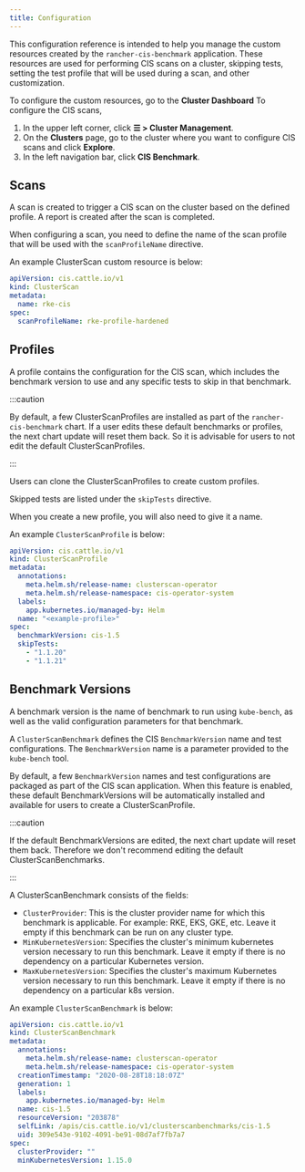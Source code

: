 ```yaml
---
title: Configuration
---
```


<head>
  <link rel="canonical" href="https://ranchermanager.docs.rancher.com/integrations-in-rancher/cis-scans/configuration-reference"/>
</head>

This configuration reference is intended to help you manage the custom resources created by the `rancher-cis-benchmark` application. These resources are used for performing CIS scans on a cluster, skipping tests, setting the test profile that will be used during a scan, and other customization.

To configure the custom resources, go to the **Cluster Dashboard** To configure the CIS scans,

1. In the upper left corner, click **☰ > Cluster Management**.
1. On the **Clusters** page, go to the cluster where you want to configure CIS scans and click **Explore**.
1. In the left navigation bar, click **CIS Benchmark**.

## Scans

A scan is created to trigger a CIS scan on the cluster based on the defined profile. A report is created after the scan is completed.

When configuring a scan, you need to define the name of the scan profile that will be used with the `scanProfileName` directive.

An example ClusterScan custom resource is below:

```yaml
apiVersion: cis.cattle.io/v1
kind: ClusterScan
metadata:
  name: rke-cis
spec:
  scanProfileName: rke-profile-hardened
```

## Profiles

A profile contains the configuration for the CIS scan, which includes the benchmark version to use and any specific tests to skip in that benchmark.

:::caution

By default, a few ClusterScanProfiles are installed as part of the `rancher-cis-benchmark` chart. If a user edits these default benchmarks or profiles, the next chart update will reset them back. So it is advisable for users to not edit the default  ClusterScanProfiles.

:::

Users can clone the ClusterScanProfiles to create custom profiles.

Skipped tests are listed under the `skipTests` directive.

When you create a new profile, you will also need to give it a name.

An example `ClusterScanProfile` is below:

```yaml
apiVersion: cis.cattle.io/v1
kind: ClusterScanProfile
metadata:
  annotations:
    meta.helm.sh/release-name: clusterscan-operator
    meta.helm.sh/release-namespace: cis-operator-system
  labels:
    app.kubernetes.io/managed-by: Helm
  name: "<example-profile>"
spec:
  benchmarkVersion: cis-1.5
  skipTests:
    - "1.1.20"
    - "1.1.21"
```

## Benchmark Versions

A benchmark version is the name of benchmark to run using `kube-bench`, as well as the valid configuration parameters for that benchmark.

A `ClusterScanBenchmark` defines the CIS `BenchmarkVersion` name and test configurations. The `BenchmarkVersion` name is a parameter provided to the `kube-bench` tool.

By default, a few `BenchmarkVersion` names and test configurations are packaged as part of the CIS scan application. When this feature is enabled, these default BenchmarkVersions will be automatically installed and available for users to create a ClusterScanProfile.

:::caution

If the default BenchmarkVersions are edited, the next chart update will reset them back. Therefore we don't recommend editing the default ClusterScanBenchmarks.

:::

A ClusterScanBenchmark consists of the fields:

- `ClusterProvider`: This is the cluster provider name for which this benchmark is applicable. For example: RKE, EKS, GKE, etc. Leave it empty if this benchmark can be run on any cluster type.
- `MinKubernetesVersion`: Specifies the cluster's minimum kubernetes version necessary to run this benchmark. Leave it empty if there is no dependency on a particular Kubernetes version.
- `MaxKubernetesVersion`: Specifies the cluster's maximum Kubernetes version necessary to run this benchmark. Leave it empty if there is no dependency on a particular k8s version.

An example `ClusterScanBenchmark` is below:

```yaml
apiVersion: cis.cattle.io/v1
kind: ClusterScanBenchmark
metadata:
  annotations:
    meta.helm.sh/release-name: clusterscan-operator
    meta.helm.sh/release-namespace: cis-operator-system
  creationTimestamp: "2020-08-28T18:18:07Z"
  generation: 1
  labels:
    app.kubernetes.io/managed-by: Helm
  name: cis-1.5
  resourceVersion: "203878"
  selfLink: /apis/cis.cattle.io/v1/clusterscanbenchmarks/cis-1.5
  uid: 309e543e-9102-4091-be91-08d7af7fb7a7
spec:
  clusterProvider: ""
  minKubernetesVersion: 1.15.0
```